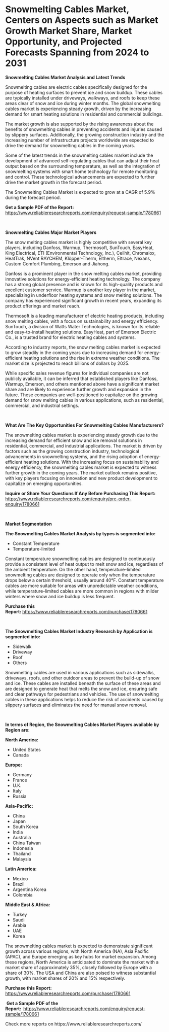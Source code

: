 <p><h1>Snowmelting Cables Market, Centers on Aspects such as Market Growth Market Share, Market Opportunity, and Projected Forecasts Spanning from 2024 to 2031</h1></p><p><strong>Snowmelting Cables Market Analysis and Latest Trends</strong></p>
<p><p>Snowmelting cables are electric cables specifically designed for the purpose of heating surfaces to prevent ice and snow buildup. These cables are typically installed under driveways, walkways, and roofs to keep these areas clear of snow and ice during winter months. The global snowmelting cables market is experiencing steady growth, driven by the increasing demand for smart heating solutions in residential and commercial buildings.</p><p>The market growth is also supported by the rising awareness about the benefits of snowmelting cables in preventing accidents and injuries caused by slippery surfaces. Additionally, the growing construction industry and the increasing number of infrastructure projects worldwide are expected to drive the demand for snowmelting cables in the coming years.</p><p>Some of the latest trends in the snowmelting cables market include the development of advanced self-regulating cables that can adjust their heat output based on the surrounding temperature, as well as the integration of snowmelting systems with smart home technology for remote monitoring and control. These technological advancements are expected to further drive the market growth in the forecast period.</p><p>The Snowmelting Cables Market is expected to grow at a CAGR of 5.9% during the forecast period.</p></p>
<p><strong>Get a Sample PDF of the Report:&nbsp;</strong> <a href="https://www.reliableresearchreports.com/enquiry/request-sample/1780661">https://www.reliableresearchreports.com/enquiry/request-sample/1780661</a></p>
<p>&nbsp;</p>
<p><strong>Snowmelting Cables Major Market Players</strong></p>
<p><p>The snow melting cables market is highly competitive with several key players, including Danfoss, Warmup, Thermosoft, SunTouch, EasyHeat, King Electrical, ETI (Environmental Technology, Inc.), Ceilhit, Chromalox, HeatTrak, NVent RAYCHEM, Klöpper-Therm, Eltherm, Eltrace, Nexans, Custom Comfort Plumbing, Emerson and Jiahong.</p><p>Danfoss is a prominent player in the snow melting cables market, providing innovative solutions for energy-efficient heating technology. The company has a strong global presence and is known for its high-quality products and excellent customer service. Warmup is another key player in the market, specializing in underfloor heating systems and snow melting solutions. The company has experienced significant growth in recent years, expanding its product offerings and market reach.</p><p>Thermosoft is a leading manufacturer of electric heating products, including snow melting cables, with a focus on sustainability and energy efficiency. SunTouch, a division of Watts Water Technologies, is known for its reliable and easy-to-install heating solutions. EasyHeat, part of Emerson Electric Co., is a trusted brand for electric heating cables and systems.</p><p>According to industry reports, the snow melting cables market is expected to grow steadily in the coming years due to increasing demand for energy-efficient heating solutions and the rise in extreme weather conditions. The market size is projected to reach billions of dollars by 2025.</p><p>While specific sales revenue figures for individual companies are not publicly available, it can be inferred that established players like Danfoss, Warmup, Emerson, and others mentioned above have a significant market share and are likely to experience further growth and expansion in the future. These companies are well-positioned to capitalize on the growing demand for snow melting cables in various applications, such as residential, commercial, and industrial settings.</p></p>
<p>&nbsp;</p>
<p><strong>What Are The Key Opportunities For Snowmelting Cables Manufacturers?</strong></p>
<p><p>The snowmelting cables market is experiencing steady growth due to the increasing demand for efficient snow and ice removal solutions in residential, commercial, and industrial applications. The market is driven by factors such as the growing construction industry, technological advancements in snowmelting systems, and the rising adoption of energy-efficient heating solutions. With the increasing focus on sustainability and energy efficiency, the snowmelting cables market is expected to witness further growth in the coming years. The market outlook remains positive, with key players focusing on innovation and new product development to capitalize on emerging opportunities.</p></p>
<p><strong>Inquire or Share Your Questions If Any Before Purchasing This Report:</strong> <a href="https://www.reliableresearchreports.com/enquiry/pre-order-enquiry/1780661">https://www.reliableresearchreports.com/enquiry/pre-order-enquiry/1780661</a></p>
<p>&nbsp;</p>
<p><strong>Market Segmentation</strong></p>
<p><strong>The Snowmelting Cables Market Analysis by types is segmented into:</strong></p>
<p><ul><li>Constant Temperature</li><li>Temperature-limited</li></ul></p>
<p><p>Constant temperature snowmelting cables are designed to continuously provide a consistent level of heat output to melt snow and ice, regardless of the ambient temperature. On the other hand, temperature-limited snowmelting cables are designed to operate only when the temperature drops below a certain threshold, usually around 40°F. Constant temperature cables are more suitable for areas with unpredictable weather conditions, while temperature-limited cables are more common in regions with milder winters where snow and ice buildup is less frequent.</p></p>
<p><strong>Purchase this Report:&nbsp;</strong><a href="https://www.reliableresearchreports.com/purchase/1780661">https://www.reliableresearchreports.com/purchase/1780661</a></p>
<p>&nbsp;</p>
<p><strong>The Snowmelting Cables Market Industry Research by Application is segmented into:</strong></p>
<p><ul><li>Sidewalk</li><li>Driveway</li><li>Roof</li><li>Others</li></ul></p>
<p><p>Snowmelting cables are used in various applications such as sidewalks, driveways, roofs, and other outdoor areas to prevent the build-up of snow and ice. These cables are installed beneath the surface of these areas and are designed to generate heat that melts the snow and ice, ensuring safe and clear pathways for pedestrians and vehicles. The use of snowmelting cables in these applications helps to reduce the risk of accidents caused by slippery surfaces and eliminates the need for manual snow removal.</p></p>
<p>&nbsp;</p>
<p><strong>In terms of Region, the Snowmelting Cables Market Players available by Region are:</strong></p>
<p>
    <p> <strong> North America: </strong>
        <ul>
            <li>United States</li>
            <li>Canada</li>
        </ul>
        </p> 
    <p> <strong> Europe: </strong>
        <ul>
            <li>Germany</li>
            <li>France</li>
            <li>U.K.</li>
            <li>Italy</li>
            <li>Russia</li>
        </ul>
        </p> 
    <p> <strong> Asia-Pacific: </strong>
        <ul>
            <li>China</li>
            <li>Japan</li>
            <li>South Korea</li>
            <li>India</li>
            <li>Australia</li>
            <li>China Taiwan</li>
            <li>Indonesia</li>
            <li>Thailand</li>
            <li>Malaysia</li>
        </ul>
        </p> 
    <p> <strong> Latin America: </strong>
        <ul>
            <li>Mexico</li>
            <li>Brazil</li>
            <li>Argentina Korea</li>
            <li>Colombia</li>
        </ul>
        </p> 
    <p> <strong> Middle East & Africa: </strong>
        <ul>
            <li>Turkey</li>
            <li>Saudi</li>
            <li>Arabia</li>
            <li>UAE</li>
            <li>Korea</li>
        </ul>
    </p>
    </p>
<p><p>The snowmelting cables market is expected to demonstrate significant growth across various regions, with North America (NA), Asia Pacific (APAC), and Europe emerging as key hubs for market expansion. Among these regions, North America is anticipated to dominate the market with a market share of approximately 35%, closely followed by Europe with a share of 30%. The USA and China are also poised to witness substantial growth, with market shares of 20% and 15% respectively.</p></p>
<p><strong>Purchase this Report: </strong><a href="https://www.reliableresearchreports.com/purchase/1780661">https://www.reliableresearchreports.com/purchase/1780661</a></p>
<p>&nbsp;<strong>Get a Sample PDF of the Report:&nbsp;&nbsp;</strong><a href="https://www.reliableresearchreports.com/enquiry/request-sample/1780661">https://www.reliableresearchreports.com/enquiry/request-sample/1780661</a></p>
<p><strong></strong></p>
<p>Check more reports on https://www.reliableresearchreports.com/</p>